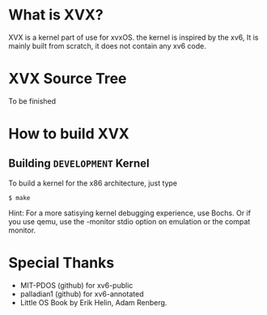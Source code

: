 What is XVX?
============
XVX is a kernel part of use for xvxOS. the kernel is inspired by the xv6, It is mainly built from scratch, it does not contain any xv6 code.

XVX Source Tree
===============
To be finished

How to build XVX
================

Building `DEVELOPMENT` Kernel
----------------------------

To build a kernel for the x86 architecture, just type

	$ make

Hint:
For a more satisying kernel debugging experience, use Bochs. Or if you use qemu, use the -monitor stdio option on emulation or the compat monitor.

Special Thanks
==============
- MIT-PDOS (github) for xv6-public
- palladian1 (github) for xv6-annotated
- Little OS Book by Erik Helin, Adam Renberg.
